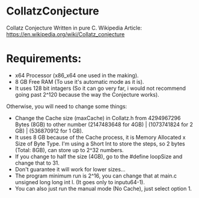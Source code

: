 # CollatzConjecture
Collatz Conjecture Written in pure C.
Wikipedia Article: https://en.wikipedia.org/wiki/Collatz_conjecture

# Requirements: 
- x64 Processor (x86_x64 one used in the making).
- 8 GB Free RAM (To use it's automatic mode as it is).
- It uses 128 bit intagers (So it can go very far, i would not recommend going past 2^120 because the way the Conjecture works).

Otherwise, you will need to change some things:
- Change the Cache size (maxCache) in Collatz.h from 4294967296 Bytes (8GB) to other number (2147483648 for 4GB) | (1073741824 for 2 GB) | (536870912 for 1 GB).
- It uses 8 GB because of the Cache process, it is Memory Allocated x Size of Byte Type. I'm using a Short Int to store the steps, so 2 bytes (Total: 8GB), can store up to 2^32 numbers.
- If you change to half the size (4GB), go to the #define loopSize and change that to 31.
- Don't guarantee it will work for lower sizes...
- The program minimum run is 2^16, you can change that at main.c unsigned long long int l. (It goes only to inputu64-1).
- You can also just run the manual mode (No Cache), just select option 1.
